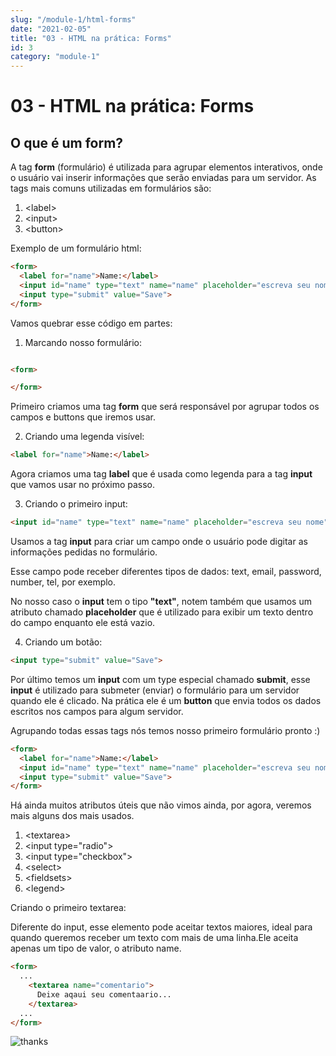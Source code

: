 ```yaml
---
slug: "/module-1/html-forms"
date: "2021-02-05"
title: "03 - HTML na prática: Forms"
id: 3
category: "module-1"
---
```


# 03 - HTML na prática: Forms

## O que é um form?

A tag **form** \(formulário\) é utilizada para agrupar elementos interativos, onde o usuário vai inserir informações que serão enviadas para um servidor. As tags mais comuns utilizadas em formulários são:

1. \<label\>
2.  \<input\>
3.  \<button\>

Exemplo de um formulário html:

```html
<form>
  <label for="name">Name:</label>
  <input id="name" type="text" name="name" placeholder="escreva seu nome">
  <input type="submit" value="Save">
</form>
```

Vamos quebrar esse código em partes:

1. Marcando nosso formulário: 

```html

<form>

</form>
```

Primeiro criamos uma tag **form** que será responsável por agrupar todos os campos e buttons que iremos usar.

2. Criando uma legenda visível:

```html
<label for="name">Name:</label>
```

Agora criamos uma tag **label** que é usada como legenda para a tag **input** que vamos usar no próximo passo.

3. Criando o primeiro input:

```html
<input id="name" type="text" name="name" placeholder="escreva seu nome">
```

Usamos a tag **input** para criar um campo onde o usuário pode digitar as informações pedidas no formulário. 

Esse campo pode receber diferentes tipos de dados: text, email, password, number, tel, por exemplo. 

No nosso caso o **input** tem o tipo **"text"**, notem também que usamos um atributo chamado **placeholder** que é utilizado para exibir um texto dentro do campo enquanto ele está vazio.

4. Criando um botão:

```html
<input type="submit" value="Save">
```

Por último temos um **input** com um type especial chamado **submit**, esse **input** é utilizado para submeter \(enviar\) o formulário para um servidor quando ele é clicado. Na prática ele é um **button** que envia todos os dados escritos nos campos para algum servidor.

Agrupando todas essas tags nós temos nosso primeiro formulário pronto :)

```html
<form>
  <label for="name">Name:</label>
  <input id="name" type="text" name="name" placeholder="escreva seu nome">
  <input type="submit" value="Save">
</form>
```

Há ainda muitos atributos úteis que não vimos ainda, por agora, veremos mais alguns dos mais usados.

1. \<textarea\>
2. \<input type="radio"\>
3. \<input type="checkbox"\>
4. \<select\>
5. \<fieldsets\>
6. \<legend\>


Criando o primeiro textarea:

Diferente do input, esse elemento pode aceitar textos maiores, ideal para quando queremos receber um texto com mais de uma linha.Ele aceita apenas um tipo de valor, o atributo name.

```html
<form>
  ...
    <textarea name="comentario">
      Deixe aqaui seu comentaario...
    </textarea>
  ...
</form>
```

![thanks](https://media.giphy.com/media/psmj7c3DbrJKkbRYFj/giphy.gif)

